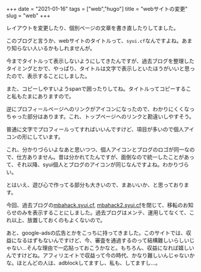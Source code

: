+++
date = "2021-01-16"
tags = ["web","hugo"]
title = "webサイトの変更"
slug = "web"
+++

レイアウトを変更したり、個別ページの文章を書き直したりしてました。

このブログと言うか、webサイトのタイトルって、`syui.cf`なんですよね。あまり知らない人いるかもしれませんが。

今までタイトルって表示しないようにしてきたんですが、過去ブログを整理したタイミングとかで、やっぱり、タイトルは文字で表示しといたほうがいいと思ったので、表示することにしました。

また、コピーしやすいようspanで囲ったりしてね。タイトルってコピーすること私もたまにありますので。

逆にプロフィールページへのリンクがアイコンになったので、わかりにくくなっちゃった部分はあります。これ、トップページへのリンクと勘違いしやすそう。

普通に文字でプロフィールってすればいいんですけど、項目が多いので個人アイコンの形にしています。

これ、分かりづらいよなあと思いつつ、個人アイコンとブログのロゴが同一なので、仕方ありません。昔は分かれてたんですが、面倒なので統一したことがあって、それ以降、syui個人とブログのアイコンが同じなんですよね。わかりづらい。

とはいえ、遊び心で作ってる部分も大きいので、まあいいか、と思っております。

今回、過去ブログの[mbahack.syui.cf](https://mbahack.syui.cf), [mbahack2.syui.cf](https://mbahack2.syui.cf)を閉じて、移転のお知らせのみを表示することにしました。過去ブログはメンテ、運用してなくて、これ以上、放置しておくのもよくないので。

あと、google-adsの広告とかをこっちに持ってきました。このサイトでは、収益になるはずもないんですけど、今、審査を通過するのって結構難しいらしいじゃない...そんな理由で一応貼っておこうかなと。もちろん、収益になれば嬉しいんですけどね。アフィリエイトで収益って今の時代、かなり難しいんじゃないかな。ほとんどの人は、adblockしてますし、私も、してますし...。

